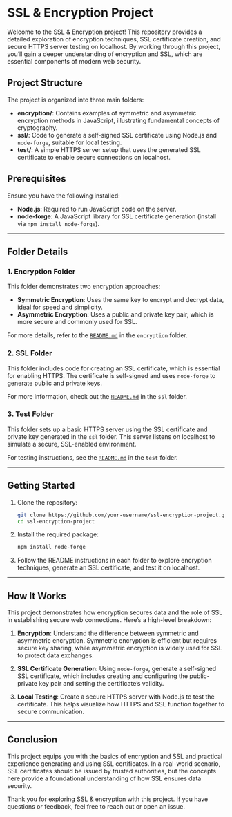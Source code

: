 # SSL & Encryption Project

Welcome to the SSL & Encryption project! This repository provides a detailed exploration of encryption techniques, SSL certificate creation, and secure HTTPS server testing on localhost. By working through this project, you’ll gain a deeper understanding of encryption and SSL, which are essential components of modern web security.

## Project Structure

The project is organized into three main folders:

- **encryption/**: Contains examples of symmetric and asymmetric encryption methods in JavaScript, illustrating fundamental concepts of cryptography.
- **ssl/**: Code to generate a self-signed SSL certificate using Node.js and `node-forge`, suitable for local testing.
- **test/**: A simple HTTPS server setup that uses the generated SSL certificate to enable secure connections on localhost.

## Prerequisites

Ensure you have the following installed:

- **Node.js**: Required to run JavaScript code on the server.
- **node-forge**: A JavaScript library for SSL certificate generation (install via `npm install node-forge`).

---

## Folder Details

### 1. Encryption Folder

This folder demonstrates two encryption approaches:

- **Symmetric Encryption**: Uses the same key to encrypt and decrypt data, ideal for speed and simplicity.
- **Asymmetric Encryption**: Uses a public and private key pair, which is more secure and commonly used for SSL.

For more details, refer to the [`README.md`](./encryption/README.md) in the `encryption` folder.

### 2. SSL Folder

This folder includes code for creating an SSL certificate, which is essential for enabling HTTPS. The certificate is self-signed and uses `node-forge` to generate public and private keys.

For more information, check out the [`README.md`](./ssl/README.md) in the `ssl` folder.

### 3. Test Folder

This folder sets up a basic HTTPS server using the SSL certificate and private key generated in the `ssl` folder. This server listens on localhost to simulate a secure, SSL-enabled environment.

For testing instructions, see the [`README.md`](./test/README.md) in the `test` folder.

---

## Getting Started

1. Clone the repository:
    ```bash
    git clone https://github.com/your-username/ssl-encryption-project.git
    cd ssl-encryption-project
    ```

2. Install the required package:
    ```bash
    npm install node-forge
    ```

3. Follow the README instructions in each folder to explore encryption techniques, generate an SSL certificate, and test it on localhost.

---

## How It Works

This project demonstrates how encryption secures data and the role of SSL in establishing secure web connections. Here’s a high-level breakdown:

1. **Encryption**: Understand the difference between symmetric and asymmetric encryption. Symmetric encryption is efficient but requires secure key sharing, while asymmetric encryption is widely used for SSL to protect data exchanges.

2. **SSL Certificate Generation**: Using `node-forge`, generate a self-signed SSL certificate, which includes creating and configuring the public-private key pair and setting the certificate’s validity.

3. **Local Testing**: Create a secure HTTPS server with Node.js to test the certificate. This helps visualize how HTTPS and SSL function together to secure communication.

---

## Conclusion

This project equips you with the basics of encryption and SSL and practical experience generating and using SSL certificates. In a real-world scenario, SSL certificates should be issued by trusted authorities, but the concepts here provide a foundational understanding of how SSL ensures data security.

Thank you for exploring SSL & encryption with this project. If you have questions or feedback, feel free to reach out or open an issue.
